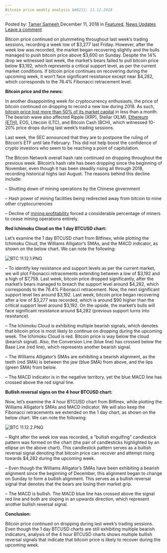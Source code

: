 ```yaml
---
Bitcoin price weekly analysis &#8211; 11.12.2018
---
```

<article class="post-listing post-27544 post type-post status-publish format-standard has-post-thumbnail hentry category-deepdot-news category-news-updates tag-6887 tag-analysis tag-bitcoin tag-price tag-weekly">
    <div class="post-inner">
    <p class="post-meta">
    <span>Posted by: <a href="https://www.deepdotweb.com/author/tamersameeh/" title="">Tamer Sameeh </a></span>
    <span>December 11, 2018</span>
    <span>in <a href="https://www.deepdotweb.com/category/deepdot-news/" rel="category tag">Featured</a>, <a href="https://www.deepdotweb.com/category/news-updates/" rel="category tag">News Updates</a></span>
    <span><a href="https://www.deepdotweb.com/2018/12/11/bitcoin-price-weekly-analysis-11-12-2018/#respond">Leave a comment</a></span>
    </p>
    <div class="clear"></div>
    <div class="entry">
    <p>Bitcoin price continued on plummeting throughout last week&#8217;s trading sessions, recording a week low of $3,277 last Friday. However, after the week low was recorded, the market began recovering slightly and the bulls managed to push bitcoin price above $3,600 on Sunday. Despite the 14% drop we witnessed last week, the market&#8217;s bears failed to pull bitcoin price below $3,192, which represents a critical support level, as per the current market conditions. If bitcoin price continues on recovering during the upcoming week, it won&#8217;t face significant resistance except near $4,282, which corresponds to the 76.4% Fibonacci retracement level.</p>
    <p><strong>Bitcoin price and the news:</strong></p>
    <p>In another disappointing week for cryptocurrency enthusiasts, the price of bitcoin continued on dropping to record a new low during 2018. As such, <a href="https://www.deepdotweb.com/2018/11/12/bitcoin-price-weekly-analysis-12-11-2018/">bitcoin price lost more than 50% of its market capital</a> in less than a month. The bearish wave also affected Ripple (XRP), Stellar (XLM), <a href="https://www.deepdotweb.com/2017/06/22/whats-future-ethereum/">Ethereum (ETH),</a> EOS, Litecoin (LTC), and Bitcoin Cash (BCH), which witnessed 10-20% price drops during last week&#8217;s trading sessions.</p>
    <p>Last week, the SEC announced that they are to postpone the ruling of Bitcoin&#8217;s ETF until late February. This did not help boost the confidence of crypto investors who seem to be reaching a point of capitulation.</p>
    <p>The Bitcoin Network overall hash rate continued on dropping throughout the previous week. Bitcoin&#8217;s hash rate has been dropping since the beginning of November, even though it has been steadily rising all through 2018, recording historical highs last August. The reasons behind this decline include:</p>
    <p>&#8211; Shutting down of mining operations by the Chinese government</p>
    <p>&#8211; Hash power of mining facilities being redirected away from bitcoin to mine other cryptocurrencies</p>
    <p>&#8211; Decline of <a href="https://www.deepdotweb.com/2017/12/15/bitcoin-mining-still-profitable/">mining profitability</a> forced a considerable percentage of miners to cease mining operations entirely.</p>
    <p><strong>Red Ichimoku Cloud on the 1 day BTCUSD chart:</strong></p>
    <p>Let&#8217;s examine the 1 day BTCUSD chart from Bitfinex, while plotting the Ichimoku Cloud, the Williams Alligator&#8217;s SMAs, and the MACD indicator, as shown on the below chart. We can note the following:</p>
    <p><img class="wp-image-27548" src="https://www.deepdotweb.com/wp-content/uploads/2018/12/btc-11-12-1-png.png" alt="BTC 11.12.1.PNG" srcset="https://www.deepdotweb.com/wp-content/uploads/2018/12/btc-11-12-1-png.png 1266w, https://www.deepdotweb.com/wp-content/uploads/2018/12/btc-11-12-1-png-300x131.png 300w, https://www.deepdotweb.com/wp-content/uploads/2018/12/btc-11-12-1-png-1024x446.png 1024w" sizes="(max-width: 1266px) 100vw, 1266px" /></p>
    <p>&#8211; To identify key resistance and support levels as per the current market, we will plot Fibonacci retracements extending between a low of $3,192 and a high of $7,758. Last week, bitcoin price dropped significantly, after the market&#8217;s bears managed to breach the support level around $4,282, which corresponds to the 76.4% Fibonacci retracement. Now, the next significant support level lies around $3,192. Last week, bitcoin price began recovering after a low of $3,277 was recorded, which is around $90 higher than the critical support level around $3,192. On the upside, the market&#8217;s bulls will face significant resistance around $4,282 (previous support turns into resistance).</p>
    <p>&#8211; The Ichimoku Cloud is exhibiting multiple bearish signals, which denotes that bitcoin price is most likely to continue on dropping during the upcoming week. The Ichimoku Cloud is red. Bitcoin price is way below the cloud (bearish signal). Also, the Conversion Line (blue line) has crossed below the Base Line (red line), which represents another bearish signal.</p>
    <p>&#8211; The Williams Alligator&#8217;s SMAs are exhibiting a bearish alignment, as the teeth (red SMA) is between the jaw (blue SMA) from above, and the lips (green SMA) from below.</p>
    <p>&#8211; The MACD indicator is in the negative territory, yet the blue MACD line has crossed above the red signal line.</p>
    <p><strong>Bullish reversal signs on the 4 hour BTCUSD chart:</strong></p>
    <p>Now, let&#8217;s examine the 4 hour BTCUSD chart from Bitfinex, while plotting the Williams Alligator&#8217;s SMAs and MACD indicator. We will also keep the Fibonacci retracements we extended on the 1 day chart, as shown on the below chart. We can note the following:</p>
    <p><img class="wp-image-27549" src="https://www.deepdotweb.com/wp-content/uploads/2018/12/btc-11-12-2-png.png" alt="BTC 11.12.2.PNG" srcset="https://www.deepdotweb.com/wp-content/uploads/2018/12/btc-11-12-2-png.png 1267w, https://www.deepdotweb.com/wp-content/uploads/2018/12/btc-11-12-2-png-300x130.png 300w, https://www.deepdotweb.com/wp-content/uploads/2018/12/btc-11-12-2-png-1024x442.png 1024w" sizes="(max-width: 1267px) 100vw, 1267px" /></p>
    <p>&#8211; Right after the week low was recorded, a &#8220;bullish engulfing&#8221; candlestick pattern was formed on the chart (the pair of candlesticks highlighted by an ellipse on the above chart). This candlestick pattern serves as a bullish reversal signal denoting that bitcoin price can recover and attempt rising towards $4,282 during the upcoming week.</p>
    <p>&#8211; Even though the Williams Alligator&#8217;s SMAs have been exhibiting a bearish alignment since the beginning of December, this alignment began to change on Sunday to form a bullish alignment. This serves as a bullish reversal signal that denotes that the bears are losing their market grip.</p>
    <p>&#8211; The MACD is bullish. The MACD blue line has crossed above the signal red line and both are sloping in an upwards direction, which represent another bullish reversal signal.</p>
    <p><strong>Conclusion:</strong></p>
    <p>Bitcoin price continued on dropping during last week&#8217;s trading sessions. Even though the 1 day BTCUSD charts are still exhibiting multiple bearish indicators, analysis of the 4 hour BTCUSD charts shows multiple bullish reversal signals that indicate that bitcoin price is likely to recover during the upcoming week.</p>
    </div>
    <span style="display:none"><a href="https://www.deepdotweb.com/tag/11122018/" rel="tag">11122018</a> <a href="https://www.deepdotweb.com/tag/analysis/" rel="tag">analysis</a> <a href="https://www.deepdotweb.com/tag/bitcoin/" rel="tag">bitcoin</a> <a href="https://www.deepdotweb.com/tag/price/" rel="tag">price</a> <a href="https://www.deepdotweb.com/tag/weekly/" rel="tag">weekly</a></span> <span style="display:none" class="updated">2018-12-11</span>
    <div style="display:none" class="vcard author" itemprop="author" itemscope itemtype="http://schema.org/Person"><strong class="fn" itemprop="name"><a href="https://www.deepdotweb.com/author/tamersameeh/" title="Posts by Tamer Sameeh" rel="author">Tamer Sameeh</a></strong></div>
    </div>
</article>


